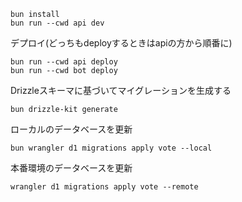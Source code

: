 ```
bun install
bun run --cwd api dev
```

デプロイ(どっちもdeployするときはapiの方から順番に)

```
bun run --cwd api deploy
bun run --cwd bot deploy
```

Drizzleスキーマに基づいてマイグレーションを生成する

```
bun drizzle-kit generate
```

ローカルのデータベースを更新

```
bun wrangler d1 migrations apply vote --local
```

本番環境のデータベースを更新

```
wrangler d1 migrations apply vote --remote
```